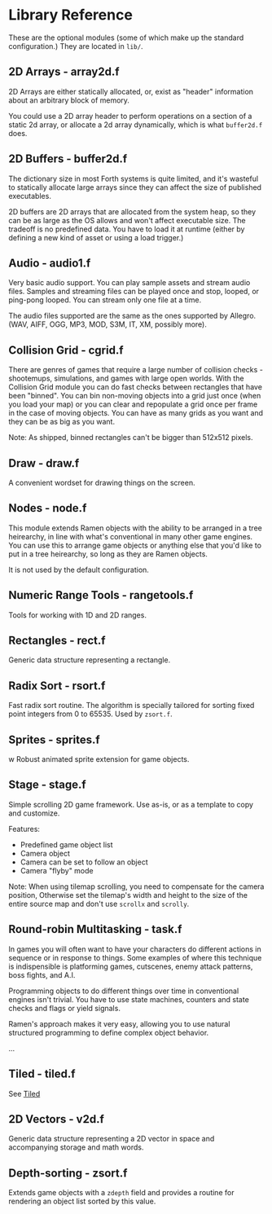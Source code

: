 # Library Reference

These are the optional modules \(some of which make up the standard configuration.\) They are located in `lib/`.

## 2D Arrays  - array2d.f

2D Arrays are either statically allocated, or, exist as "header" information about an arbitrary block of memory.

You could use a 2D array header to perform operations on a section of a static 2d array, or allocate a 2d array dynamically, which is what `buffer2d.f` does.

## 2D Buffers  - buffer2d.f

The dictionary size in most Forth systems is quite limited, and it's wasteful to statically allocate large arrays since they can affect the size of published executables.

2D buffers are 2D arrays that are allocated from the system heap, so they can be as large as the OS allows and won't affect executable size. The tradeoff is no predefined data. You have to load it at runtime \(either by defining a new kind of asset or using a load trigger.\)

## Audio  - audio1.f

Very basic audio support. You can play sample assets and stream audio files. Samples and streaming files can be played once and stop, looped, or ping-pong looped. You can stream only one file at a time.

The audio files supported are the same as the ones supported by Allegro. \(WAV, AIFF, OGG, MP3, MOD, S3M, IT, XM, possibly more\).

## Collision Grid  - cgrid.f

There are genres of games that require a large number of collision checks - shootemups, simulations, and games with large open worlds. With the Collision Grid module you can do fast checks between rectangles that have been "binned". You can bin non-moving objects into a grid just once \(when you load your map\) or you can clear and repopulate a grid once per frame in the case of moving objects. You can have as many grids as you want and they can be as big as you want.

Note: As shipped, binned rectangles can't be bigger than 512x512 pixels.

## Draw  - draw.f

A convenient wordset for drawing things on the screen.

## Nodes  - node.f

This module extends Ramen objects with the ability to be arranged in a tree heirearchy, in line with what's conventional in many other game engines. You can use this to arrange game objects or anything else that you'd like to put in a tree heirearchy, so long as they are Ramen objects.

It is not used by the default configuration.

## Numeric Range Tools  - rangetools.f

Tools for working with 1D and 2D ranges.

## Rectangles  - rect.f

Generic data structure representing a rectangle.

## Radix Sort  - rsort.f

Fast radix sort routine. The algorithm is specially tailored for sorting fixed point integers from 0 to 65535. Used by `zsort.f`.

## Sprites  - sprites.f

w Robust animated sprite extension for game objects.

## Stage  - stage.f

Simple scrolling 2D game framework. Use as-is, or as a template to copy and customize.

Features:

* Predefined game object list
* Camera object
* Camera can be set to follow an object
* Camera "flyby" mode

Note: When using tilemap scrolling, you need to compensate for the camera position, Otherwise set the tilemap's width and height to the size of the entire source map and don't use `scrollx` and `scrolly`.

## Round-robin Multitasking  - task.f

In games you will often want to have your characters do different actions in sequence or in response to things. Some examples of where this technique is indispensible is platforming games, cutscenes, enemy attack patterns, boss fights, and A.I.

Programming objects to do different things over time in conventional engines isn't trivial. You have to use state machines, counters and state checks and flags or yield signals.

Ramen's approach makes it very easy, allowing you to use natural structured programming to define complex object behavior.

...

## Tiled - tiled.f

See [Tiled](tiled.md)

## 2D Vectors  - v2d.f

Generic data structure representing a 2D vector in space and accompanying storage and math words.

## Depth-sorting  - zsort.f

Extends game objects with a `zdepth` field and provides a routine for rendering an object list sorted by this value.

